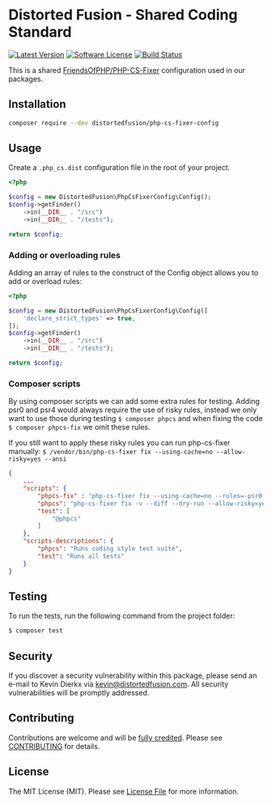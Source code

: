 # Distorted Fusion - Shared Coding Standard

[![Latest Version](https://img.shields.io/github/tag/distortedfusion/php-cs-fixer-config.svg?style=flat-square)](https://github.com/distortedfusion/php-cs-fixer-config/tags)
[![Software License](https://img.shields.io/badge/license-MIT-brightgreen.svg?style=flat-square)](https://github.com/distortedfusion/php-cs-fixer-config/blob/master/LICENSE)
[![Build Status](https://img.shields.io/github/workflow/status/distortedfusion/php-cs-fixer-config/CI-CD.svg?style=flat-square)](https://github.com/distortedfusion/php-cs-fixer-config/actions)

This is a shared [FriendsOfPHP/PHP-CS-Fixer](https://github.com/FriendsOfPHP/PHP-CS-Fixer) configuration used in our packages.

## Installation

```bash
composer require --dev distortedfusion/php-cs-fixer-config
```

## Usage

Create a `.php_cs.dist` configuration file in the root of your project.

```php
<?php

$config = new DistortedFusion\PhpCsFixerConfig\Config();
$config->getFinder()
    ->in(__DIR__ . "/src")
    ->in(__DIR__ . "/tests");

return $config;
```

### Adding or overloading rules

Adding an array of rules to the construct of the Config object allows you to add or overload rules:

```php
<?php

$config = new DistortedFusion\PhpCsFixerConfig\Config([
    'declare_strict_types' => true,
]);
$config->getFinder()
    ->in(__DIR__ . "/src")
    ->in(__DIR__ . "/tests");

return $config;
```

### Composer scripts

By using composer scripts we can add some extra rules for testing. Adding psr0 and psr4 would always require the use of risky rules, instead we only want to use those during testing `$ composer phpcs` and when fixing the code `$ composer phpcs-fix` we omit these rules.

If you still want to apply these risky rules you can run php-cs-fixer manually: `$ /vendor/bin/php-cs-fixer fix --using-cache=no --allow-risky=yes --ansi`

```json
{
    ...
    "scripts": {
        "phpcs-fix" : "php-cs-fixer fix --using-cache=no --rules=-psr0,-psr4 --ansi",
        "phpcs": "php-cs-fixer fix -v --diff --dry-run --allow-risky=yes --ansi",
        "test": [
            "@phpcs"
        ]
    },
    "scripts-descriptions": {
        "phpcs": "Runs coding style test suite",
        "test": "Runs all tests"
    }
}
```

## Testing

To run the tests, run the following command from the project folder:

``` bash
$ composer test
```

## Security

If you discover a security vulnerability within this package, please send an e-mail to Kevin Dierkx via kevin@distortedfusion.com. All security vulnerabilities will be promptly addressed.

## Contributing

Contributions are welcome and will be [fully credited](https://github.com/distortedfusion/php-cs-fixer-config/graphs/contributors). Please see [CONTRIBUTING](.github/CONTRIBUTING.md) for details.

## License

The MIT License (MIT). Please see [License File](LICENSE) for more information.
